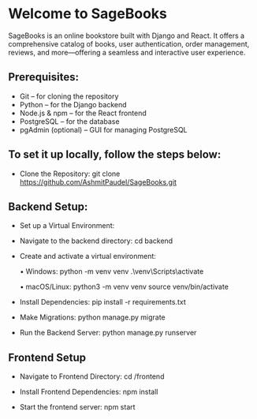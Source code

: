 # Welcome to SageBooks
SageBooks is an online bookstore built with Django and React. It offers a comprehensive catalog of books, user authentication, order management, reviews, and more—offering a seamless and interactive user experience.

## **Prerequisites:**
- Git – for cloning the repository
- Python – for the Django backend
- Node.js & npm – for the React frontend
- PostgreSQL – for the database 
- pgAdmin (optional) – GUI for managing PostgreSQL

## **To set it up locally, follow the steps below:**

- Clone the Repository:
git clone https://github.com/AshmitPaudel/SageBooks.git

## Backend Setup:
- Set up a Virtual Environment:

- Navigate to the backend directory:
  cd backend

- Create and activate a virtual environment:
  
   • Windows:
    python -m venv venv
    .\venv\Scripts\activate
    
    • macOS/Linux:
      python3 -m venv venv
      source venv/bin/activate

- Install  Dependencies:
  pip install -r requirements.txt

- Make Migrations:
  python manage.py migrate

- Run the Backend Server:
  python manage.py runserver


## Frontend Setup
- Navigate to Frontend Directory:
  cd /frontend

- Install Frontend Dependencies:
  npm install

- Start the frontend server:
  npm start













   
   
